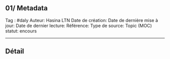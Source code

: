 ## 01/ Metadata
Tag : #daly
Auteur: Hasina LTN
Date de création:
Date de dernière mise à jour:
Date de dernier lecture:
Référence:
Type de source:
Topic (MOC)
statut: encours
***
## Détail